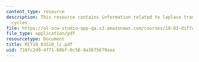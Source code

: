 ```yaml
---
content_type: resource
description: This resource contains information related to laplace transform limit
  cycles.
file: https://ol-ocw-studio-app-qa.s3.amazonaws.com/courses/18-03-differential-equations-spring-2010/710fc2d94f7168bf0c568a3675679aaa_MIT18_03S10_lc.pdf
file_type: application/pdf
resourcetype: Document
title: MIT18_03S10_lc.pdf
uid: 710fc2d9-4f71-68bf-0c56-8a3675679aaa
---
```

